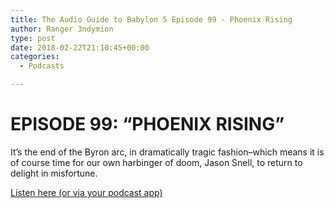 ```yaml
---
title: The Audio Guide to Babylon 5 Episode 99 - Phoenix Rising
author: Ranger 3ndymion
type: post
date: 2018-02-22T21:10:45+00:00
categories:
  - Podcasts

---
```

# EPISODE 99: “PHOENIX RISING”

It’s the end of the Byron arc, in dramatically tragic fashion–which means it is of course time for our own harbinger of doom, Jason Snell, to return to delight in misfortune.

[Listen here (or via your podcast app)](http://b5audioguide.com/?p=1106 "EPISODE 99: “PHOENIX RISING”")
